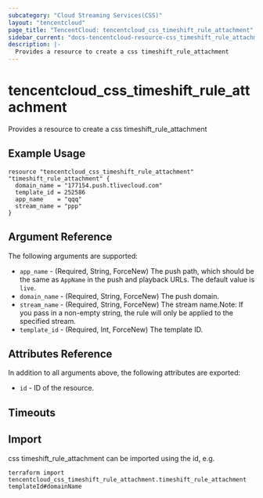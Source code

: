 ```yaml
---
subcategory: "Cloud Streaming Services(CSS)"
layout: "tencentcloud"
page_title: "TencentCloud: tencentcloud_css_timeshift_rule_attachment"
sidebar_current: "docs-tencentcloud-resource-css_timeshift_rule_attachment"
description: |-
  Provides a resource to create a css timeshift_rule_attachment
---
```


# tencentcloud_css_timeshift_rule_attachment

Provides a resource to create a css timeshift_rule_attachment

## Example Usage

```hcl
resource "tencentcloud_css_timeshift_rule_attachment" "timeshift_rule_attachment" {
  domain_name = "177154.push.tlivecloud.com"
  template_id = 252586
  app_name    = "qqq"
  stream_name = "ppp"
}
```

## Argument Reference

The following arguments are supported:

* `app_name` - (Required, String, ForceNew) The push path, which should be the same as `AppName` in the push and playback URLs. The default value is `live`.
* `domain_name` - (Required, String, ForceNew) The push domain.
* `stream_name` - (Required, String, ForceNew) The stream name.Note: If you pass in a non-empty string, the rule will only be applied to the specified stream.
* `template_id` - (Required, Int, ForceNew) The template ID.

## Attributes Reference

In addition to all arguments above, the following attributes are exported:

* `id` - ID of the resource.



## Timeouts

<no value>


## Import

css timeshift_rule_attachment can be imported using the id, e.g.

```
terraform import tencentcloud_css_timeshift_rule_attachment.timeshift_rule_attachment templateId#domainName
```


